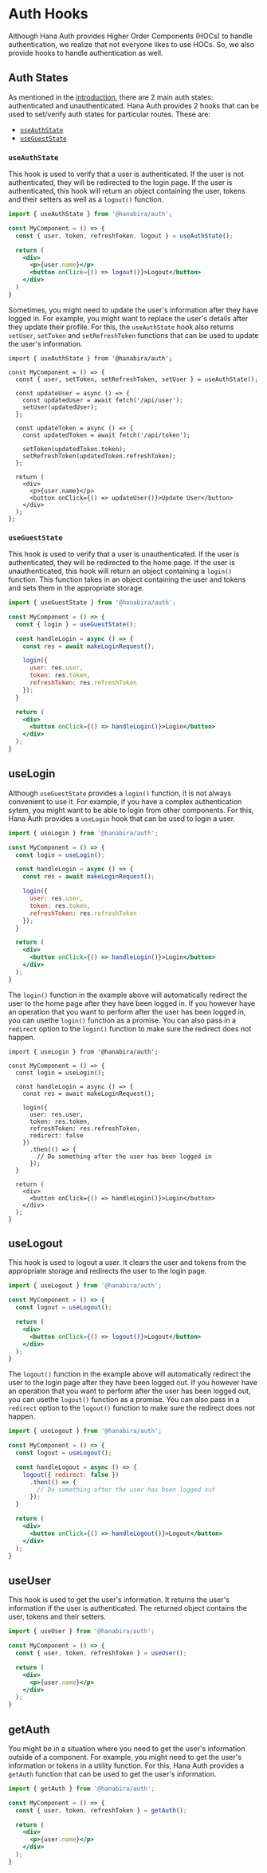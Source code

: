# Auth Hooks

Although Hana Auth provides Higher Order Components (HOCs) to handle authentication, we realize that not everyone likes to use HOCs. So, we also provide hooks to handle authentication as well.

## Auth States

As mentioned in the [introduction](/auth/), there are 2 main auth states: authenticated and unauthenticated. Hana Auth provides 2 hooks that can be used to set/verify auth states for particular routes. These are:

- [`useAuthState`](#useauthstate)
- [`useGuestState`](#usegueststate)

### `useAuthState`

This hook is used to verify that a user is authenticated. If the user is not authenticated, they will be redirected to the login page. If the user is authenticated, this hook will return an object containing the user, tokens and their setters as well as a `logout()` function.

```jsx
import { useAuthState } from '@hanabira/auth';

const MyComponent = () => {
  const { user, token, refreshToken, logout } = useAuthState();

  return (
    <div>
      <p>{user.name}</p>
      <button onClick={() => logout()}>Logout</button>
    </div>
  )
}
```

Sometimes, you might need to update the user's information after they have logged in. For example, you might want to replace the user's details after they update their profile. For this, the `useAuthState` hook also returns `setUser`, `setToken` and `setRefreshToken` functions that can be used to update the user's information.

```jsx{4,8,14,15}
import { useAuthState } from '@hanabira/auth';

const MyComponent = () => {
  const { user, setToken, setRefreshToken, setUser } = useAuthState();

  const updateUser = async () => {
    const updatedUser = await fetch('/api/user');
    setUser(updatedUser);
  };

  const updateToken = async () => {
    const updatedToken = await fetch('/api/token');

    setToken(updatedToken.token);
    setRefreshToken(updatedToken.refreshToken);
  };

  return (
    <div>
      <p>{user.name}</p>
      <button onClick={() => updateUser()}>Update User</button>
    </div>
  );
};
```

### `useGuestState`

This hook is used to verify that a user is unauthenticated. If the user is authenticated, they will be redirected to the home page. If the user is unauthenticated, this hook will return an object containing a `login()` function. This function takes in an object containing the user and tokens and sets them in the appropriate storage.

```jsx
import { useGuestState } from '@hanabira/auth';

const MyComponent = () => {
  const { login } = useGuestState();

  const handleLogin = async () => {
    const res = await makeLoginRequest();

    login({
      user: res.user,
      token: res.token,
      refreshToken: res.refreshToken
    });
  }

  return (
    <div>
      <button onClick={() => handleLogin()}>Login</button>
    </div>
  );
}
```

## useLogin

Although `useGuestState` provides a `login()` function, it is not always convenient to use it. For example, if you have a complex authentication sytem, you might want to be able to login from other components. For this, Hana Auth provides a `useLogin` hook that can be used to login a user.

```jsx
import { useLogin } from '@hanabira/auth';

const MyComponent = () => {
  const login = useLogin();

  const handleLogin = async () => {
    const res = await makeLoginRequest();

    login({
      user: res.user,
      token: res.token,
      refreshToken: res.refreshToken
    });
  }

  return (
    <div>
      <button onClick={() => handleLogin()}>Login</button>
    </div>
  );
}
```

The `login()` function in the example above will automatically redirect the user to the home page after they have been logged in. If you however have an operation that you want to perform after the user has been logged in, you can usethe `login()` function as a promise. You can also pass in a `redirect` option to the `login()` function to make sure the redirect does not happen.

```jsx{13,15-17}
import { useLogin } from '@hanabira/auth';

const MyComponent = () => {
  const login = useLogin();

  const handleLogin = async () => {
    const res = await makeLoginRequest();

    login({
      user: res.user,
      token: res.token,
      refreshToken: res.refreshToken,
      redirect: false
    })
      .then(() => {
        // Do something after the user has been logged in
      });
  }

  return (
    <div>
      <button onClick={() => handleLogin()}>Login</button>
    </div>
  );
}
```

## useLogout

This hook is used to logout a user. It clears the user and tokens from the appropriate storage and redirects the user to the login page.

```jsx
import { useLogout } from '@hanabira/auth';

const MyComponent = () => {
  const logout = useLogout();

  return (
    <div>
      <button onClick={() => logout()}>Logout</button>
    </div>
  );
}
```

The `logout()` function in the example above will automatically redirect the user to the login page after they have been logged out. If you however have an operation that you want to perform after the user has been logged out, you can usethe `logout()` function as a promise. You can also pass in a `redirect` option to the `logout()` function to make sure the redirect does not happen.

```jsx
import { useLogout } from '@hanabira/auth';

const MyComponent = () => {
  const logout = useLogout();

  const handleLogout = async () => {
    logout({ redirect: false })
      .then(() => {
        // Do something after the user has been logged out
      });
  }

  return (
    <div>
      <button onClick={() => handleLogout()}>Logout</button>
    </div>
  );
}
```

## useUser

This hook is used to get the user's information. It returns the user's information if the user is authenticated. The returned object contains the user, tokens and their setters.

```jsx
import { useUser } from '@hanabira/auth';

const MyComponent = () => {
  const { user, token, refreshToken } = useUser();

  return (
    <div>
      <p>{user.name}</p>
    </div>
  );
}
```

## getAuth

You might be in a situation where you need to get the user's information outside of a component. For example, you might need to get the user's information or tokens in a utility function. For this, Hana Auth provides a `getAuth` function that can be used to get the user's information.

```jsx
import { getAuth } from '@hanabira/auth';

const MyComponent = () => {
  const { user, token, refreshToken } = getAuth();

  return (
    <div>
      <p>{user.name}</p>
    </div>
  );
}
```
